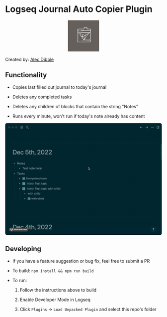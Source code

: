 # Logseq Journal Auto Copier Plugin

<p align="center">
  <img src="icon.png" width="100" height="100">
</p>

Created by: [Alec Dibble](https://www.alecdibble.com)

## Functionality

* Copies last filled out journal to today's journal

* Deletes any completed tasks

* Deletes any children of blocks that contain the string "Notes"

* Runs every minute, won't run if today's note already has content

<p align="center">
  <img src="demo.gif">
</p>

## Developing

* If you have a feature suggestion or bug fix, feel free to submit a PR

* To build: `npm install && npm run build`

* To run:
     1. Follow the instructions above to build

     2. Enable Developer Mode in Logseq

     3. Click `Plugins` -> `Load Unpacked Plugin` and select this repo's folder